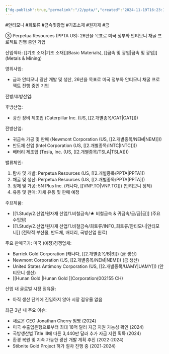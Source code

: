 ```yaml
---
{"dg-publish":true,"permalink":"/2/ppta/","created":"2024-11-19T16:23:11.637+09:00","updated":"2025-07-12T16:20:55.900+09:00"}
---
```


#안티모니 #희토류 #금속및광업 #기초소재 #원자재 #금 

③ Perpetua Resources (PPTA US): 26년을 목표로 미국 정부와 안티모니 채굴 프로젝트 진행 중인 기업


산업섹터: [[기초 소재\|기초 소재]](Basic Materials), [[금속 및 광업\|금속 및 광업]](Metals & Mining)

영위사업: 

- 금과 안티모니 광산 개발 및 생산, 26년을 목표로 미국 정부와 안티모니 채굴 프로젝트 진행 중인 기업

전방/후방산업:  

후방산업: 

- 광산 장비 제조업 (Caterpillar Inc. (US, [[2.개별종목/CAT\|CAT]]))  

전방산업:

- 귀금속 가공 및 판매 (Newmont Corporation (US, [[2.개별종목/NEM\|NEM]]))
- 반도체 산업 (Intel Corporation (US, [[2.개별종목/INTC\|INTC]]))
- 배터리 제조업 (Tesla, Inc. (US, [[2.개별종목/TSLA\|TSLA]]))

밸류체인:

1. 탐사 및 개발: Perpetua Resources (US, [[2.개별종목/PPTA\|PPTA]])
2. 채굴 및 생산: Perpetua Resources (US, [[2.개별종목/PPTA\|PPTA]])
3. 정제 및 가공: 5N Plus Inc. (캐나다, [[VNP.TO\|VNP.TO]]) (안티모니 정제)
4. 유통 및 판매: 자체 유통 및 판매 예정

주요제품:

- [[1.Study/2.산업/원자재 산업/1.비철금속/★ 비철금속 & 귀금속/금/금\|금]] (주요 수입원)
- [[1.Study/2.산업/원자재 산업/1.비철금속/희토류/INFO_희토류/안티모니\|안티모니]] (전략적 부산물, 반도체, 배터리, 국방산업 원료)

주요 판매국가: 미국 (예정)경쟁업체:

- Barrick Gold Corporation (캐나다, [[2.개별종목/B\|B]]) (금 생산)
- Newmont Corporation (US, [[2.개별종목/NEM\|NEM]]) (금 생산)
- United States Antimony Corporation (US, [[2.개별종목/UAMY\|UAMY]]) (안티모니 생산) 
- [[Hunan Gold \|Hunan Gold ]]Corporation(002155 CH)

산업 내 글로벌 시장 점유율: 

- 아직 생산 단계에 진입하지 않아 시장 점유율 없음

최근 3년 내 주요 이슈:

- 새로운 CEO Jonathan Cherry 임명 (2024)
- 미국 수출입은행으로부터 최대 18억 달러 자금 지원 가능성 확인 (2024)
- 국방생산법 Title III에 따른 3,440만 달러 추가 자금 지원 획득 (2024)
- 환경 복원 및 지속 가능한 광산 개발 계획 추진 (2022-2024)
- Stibnite Gold Project 허가 절차 진행 중 (2021-2024)